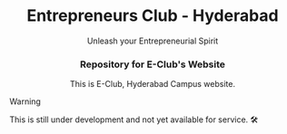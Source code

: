 <div align="center">
  <h1><strong>Entrepreneurs Club - Hyderabad</strong></h1>
 <p>Unleash your Entrepreneurial Spirit</p>
</div>

<div align="center">
  <h3><strong>Repository for E-Club's Website</strong></h3>
 <p>This is E-Club, Hyderabad Campus website.</p>
</div>

> [!WARNING]
> This is still under development and not yet available for service. 🛠️
